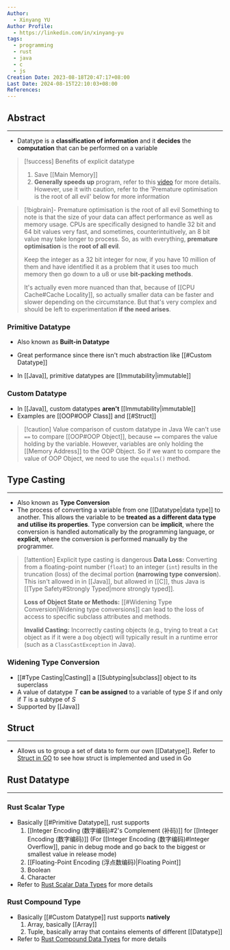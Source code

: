 ```yaml
---
Author:
  - Xinyang YU
Author Profile:
  - https://linkedin.com/in/xinyang-yu
tags:
  - programming
  - rust
  - java
  - c
  - js
Creation Date: 2023-08-18T20:47:17+08:00
Last Date: 2024-08-15T22:10:03+08:00
References: 
---
```

## Abstract
---
- Datatype is a **classification of information** and it **decides** the **computation** that can be performed on a variable

>[!success] Benefits of explicit datatype
> 1. Save [[Main Memory]]
> 2. **Generally speeds up** program, refer to this [video](https://www.youtube.com/watch?v=hwyRnHA54lI) for more details. However, use it with caution, refer to the 'Premature optimisation is the root of all evil' below for more information 
> 

>[!bigbrain]- Premature optimisation is the root of all evil
> Something to note is that the size of your data can affect performance as well as memory usage. CPUs are specifically designed to handle 32 bit and 64 bit values very fast, and sometimes, counterintuitively, an 8 bit value may take longer to process. So, as with everything, **premature optimisation** is the **root of all evil**. 
> 
> Keep the integer as a 32 bit integer for now, if you have 10 million of them and have identified it as a problem that it uses too much memory then go down to a u8 or use **bit-packing methods**.
>
 > It's actually even more nuanced than that, because of [[CPU Cache#Cache Locality]], so actually smaller data can be faster and slower depending on the circumstance. But that's very complex and should be left to experimentation **if the need arises**.


### Primitive Datatype
- Also known as **Built-in Datatype**
* Great performance since there isn't much abstraction like [[#Custom Datatype]]
- In [[Java]], primitive datatypes are [[Immutability|immutable]]

### Custom Datatype
- In [[Java]], custom datatypes **aren't** [[Immutability|immutable]]
- Examples are [[OOP#OOP Class]] and [[#Struct]]

>[!caution] Value comparison of custom datatype in Java
> We can't use `==` to compare [[OOP#OOP Object]], because `==` compares the value holding by the variable. However, variables are only holding the [[Memory Address]] to the OOP Object. So if we want to compare the value of OOP Object, we need to use the `equals()` method.



## Type Casting
---
- Also known as **Type Conversion**
- The process of converting a variable from one [[Datatype|data type]] to another. This allows the variable to be **treated as a different data type and utilise its properties**. Type conversion can be **implicit**, where the conversion is handled automatically by the programming language, or **explicit**, where the conversion is performed manually by the programmer.

>[!attention] Explicit type casting is dangerous
> **Data Loss:** Converting from a floating-point number (`float`) to an integer (`int`) results in the truncation (loss) of the decimal portion **(narrowing type conversion**). This isn't allowed in in [[Java]], but allowed in [[C]], thus Java is [[Type Safety#Strongly Typed|more strongly typed]].
> 
> **Loss of Object State or Methods:** [[#Widening Type Conversion|Widening type conversions]] can lead to the loss of access to specific subclass attributes and methods.
> 
> **Invalid Casting:** Incorrectly casting objects (e.g., trying to treat a `Cat` object as if it were a `Dog` object) will typically result in a runtime error (such as a `ClassCastException` in Java).

### Widening Type Conversion
- [[#Type Casting|Casting]] a [[Subtyping|subclass]] object to its superclass
- A value of datatype $T$ **can be assigned** to a variable of type $S$ if and only if $T$ is a subtype of $S$
- Supported by [[Java]]

## Struct
---
- Allows us to group a set of data to form our own [[Datatype]]. Refer to [Struct in GO](https://youtu.be/8uiZC0l4Ajw?si=UpYAqgfaw9H8BMxE&t=1867) to see how struct is implemented and used in Go


## Rust Datatype
---
### Rust Scalar Type
- Basically [[#Primitive Datatype]], rust supports 
	1. [[Integer Encoding (数字编码)#2's Complement (补码)]] for [[Integer Encoding (数字编码)]] (For [[Integer Encoding (数字编码)#Integer Overflow]], panic in debug mode and go back to the biggest or smallest value in release mode)
	2. [[Floating-Point Encoding (浮点数编码)|Floating Point]]
	3. Boolean
	4. Character
- Refer to [Rust Scalar Data Types](https://rust-book.cs.brown.edu/ch03-02-data-types.html#scalar-types) for more details
### Rust Compound Type
- Basically [[#Custom Datatype]] rust supports **natively**
	1. Array, basically [[Array]]
	2. Tuple, basically array that contains elements of different [[Datatype]]
- Refer to [Rust Compound Data Types](https://rust-book.cs.brown.edu/ch03-02-data-types.html#compound-types) for more details